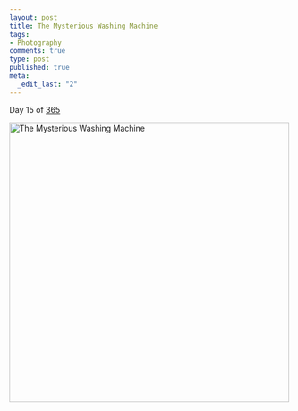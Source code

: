 ```yaml
--- 
layout: post
title: The Mysterious Washing Machine
tags: 
- Photography
comments: true
type: post
published: true
meta: 
  _edit_last: "2"
---
```

Day 15 of <a href="http://www.flickr.com/photos/aaronbrethorst/sets/72157612028658986/">365</a>

<a href="http://www.flickr.com/photos/aaronbrethorst/3202565180/" title="The Mysterious Washing Machine by aaronbrethorst, on Flickr"><img src="http://farm4.static.flickr.com/3079/3202565180_9f0ece6731.jpg" width="500" height="500" alt="The Mysterious Washing Machine" /></a>
